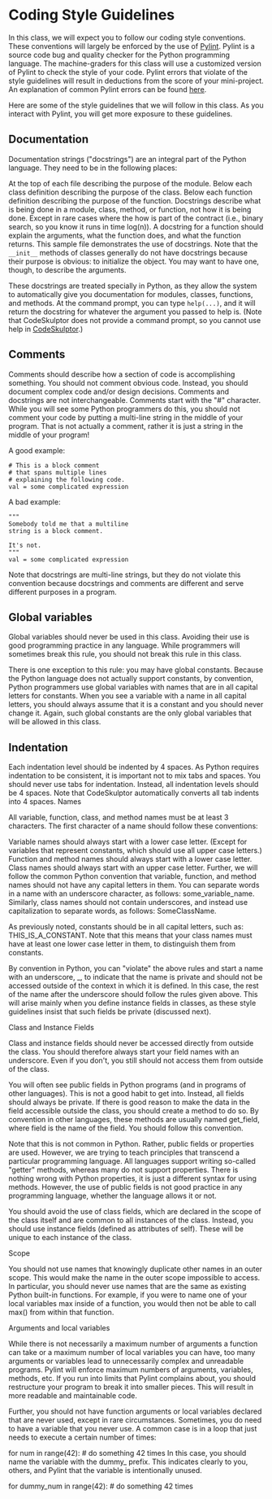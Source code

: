 # Coding Style Guidelines

In this class, we will expect you to follow our coding style conventions. These conventions will largely be enforced by 
the use of [Pylint](http://www.pylint.org). Pylint is a source code bug and quality checker for the Python programming language. The machine-graders 
for this class will use a customized version of Pylint to check the style of your code. Pylint errors that violate of the 
style guidelines will result in deductions from the score of your mini-project. An explanation of common Pylint errors can 
be found [here](https://class.coursera.org/principlescomputing1-003/wiki/view?page=pylint_errors).

Here are some of the style guidelines that we will follow in this class.  As you interact with Pylint, you will get more exposure to these guidelines.

## Documentation

Documentation strings ("docstrings") are an integral part of the Python language. They need to be in the following places:

At the top of each file describing the purpose of the module.
Below each class definition describing the purpose of the class.
Below each function definition describing the purpose of the function.
Docstrings describe what is being done in a module, class, method, or function, not how it is being done. Except in rare 
cases where the how is part of the contract (i.e., binary search, so you know it runs in time log(n)). A docstring for 
a function should explain the arguments, what the function does, and what the function returns. This sample file demonstrates 
the use of docstrings. Note that the `__init__` methods of classes generally do not have docstrings because their purpose is 
obvious: to initialize the object. You may want to have one, though, to describe the arguments.

These docstrings are treated specially in Python, as they allow the system to automatically give you documentation for 
modules, classes, functions, and methods. At the command prompt, you can type `help(...)`, and it will return the docstring 
for whatever the argument you passed to help is. (Note that CodeSkulptor does not provide a command prompt, so you cannot 
use help in [CodeSkulptor](http://www.codeskulptor.org).)

## Comments

Comments should describe how a section of code is accomplishing something. You should not comment obvious code. Instead, you should document complex code and/or design decisions. Comments and docstrings are not interchangeable. Comments start with the "#" character. While you will see some Python programmers do this, you should not comment your code by putting a multi-line string in the middle of your program. That is not actually a comment, rather it is just a string in the middle of your program!

A good example:
```
# This is a block comment 
# that spans multiple lines 
# explaining the following code.
val = some complicated expression
```
A bad example:
```
"""
Somebody told me that a multiline
string is a block comment.

It's not.
"""
val = some complicated expression
```
Note that docstrings are multi-line strings, but they do not violate this convention because docstrings and comments are different and serve different purposes in a program.

## Global variables

Global variables should never be used in this class. Avoiding their use is good programming practice in any language. 
While programmers will sometimes break this rule, you should not break this rule in this class.

There is one exception to this rule: you may have global constants. Because the Python language does not actually support 
constants, by convention, Python programmers use global variables with names that are in all capital letters for constants. 
When you see a variable with a name in all capital letters, you should always assume that it is a constant and you should never change it. Again, such global constants are the only global variables that will be allowed in this class.

## Indentation

Each indentation level should be indented by 4 spaces. As Python requires indentation to be consistent, it is important not to mix tabs and spaces. You should never use tabs for indentation. Instead, all indentation levels should be 4 spaces. Note that CodeSkulptor automatically converts all tab indents into 4 spaces.
Names

All variable, function, class, and method names must be at least 3 characters. The first character of a name should follow these conventions:

Variable names should always start with a lower case letter. (Except for variables that represent constants, which should use all upper case letters.)
Function and method names should always start with a lower case letter.
Class names should always start with an upper case letter.
Further, we will follow the common Python convention that variable, function, and method names should not have any capital letters in them. You can separate words in a name with an underscore character, as follows: some_variable_name. Similarly, class names should not contain underscores, and instead use capitalization to separate words, as follows: SomeClassName.

As previously noted, constants should be in all capital letters, such as: THIS_IS_A_CONSTANT. Note that this means that your class names must have at least one lower case letter in them, to distinguish them from constants.

By convention in Python, you can "violate" the above rules and start a name with an underscore, _, to indicate that the name is private and should not be accessed outside of the context in which it is defined. In this case, the rest of the name after the underscore should follow the rules given above. This will arise mainly when you define instance fields in classes, as these style guidelines insist that such fields be private (discussed next).

Class and Instance Fields

Class and instance fields should never be accessed directly from outside the class. You should therefore always start your field names with an underscore. Even if you don't, you still should not access them from outside of the class.

You will often see public fields in Python programs (and in programs of other languages). This is not a good habit to get into. Instead, all fields should always be private. If there is good reason to make the data in the field accessible outside the class, you should create a method to do so. By convention in other languages, these methods are usually named get_field, where field is the name of the field. You should follow this convention.

Note that this is not common in Python. Rather, public fields or properties are used. However, we are trying to teach principles that transcend a particular programming language. All languages support writing so-called "getter" methods, whereas many do not support properties. There is nothing wrong with Python properties, it is just a different syntax for using methods. However, the use of public fields is not good practice in any programming language, whether the language allows it or not.

You should avoid the use of class fields, which are declared in the scope of the class itself and are common to all instances of the class. Instead, you should use instance fields (defined as attributes of self). These will be unique to each instance of the class.

Scope

You should not use names that knowingly duplicate other names in an outer scope. This would make the name in the outer scope impossible to access. In particular, you should never use names that are the same as existing Python built-in functions. For example, if you were to name one of your local variables max inside of a function, you would then not be able to call max() from within that function.

Arguments and local variables

While there is not necessarily a maximum number of arguments a function can take or a maximum number of local variables you can have, too many arguments or variables lead to unnecessarily complex and unreadable programs. Pylint will enforce maximum numbers of arguments, variables, methods, etc. If you run into limits that Pylint complains about, you should restructure your program to break it into smaller pieces. This will result in more readable and maintainable code.

Further, you should not have function arguments or local variables declared that are never used, except in rare circumstances. Sometimes, you do need to have a variable that you never use. A common case is in a loop that just needs to execute a certain number of times:

for num in range(42):
    # do something 42 times
In this case, you should name the variable with the dummy_ prefix. This indicates clearly to you, others, and Pylint that the variable is intentionally unused.

for dummy_num in range(42):
    # do something 42 times
